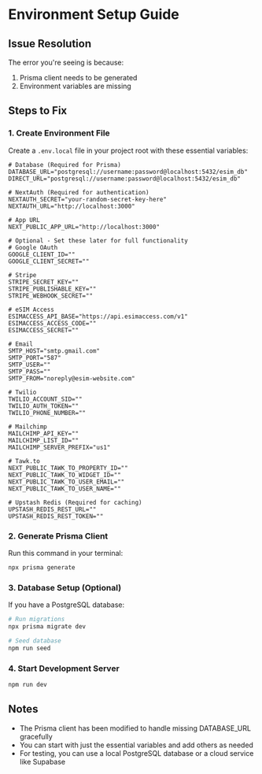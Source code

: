 # Environment Setup Guide

## Issue Resolution

The error you're seeing is because:

1. Prisma client needs to be generated
2. Environment variables are missing

## Steps to Fix

### 1. Create Environment File

Create a `.env.local` file in your project root with these essential variables:

```env
# Database (Required for Prisma)
DATABASE_URL="postgresql://username:password@localhost:5432/esim_db"
DIRECT_URL="postgresql://username:password@localhost:5432/esim_db"

# NextAuth (Required for authentication)
NEXTAUTH_SECRET="your-random-secret-key-here"
NEXTAUTH_URL="http://localhost:3000"

# App URL
NEXT_PUBLIC_APP_URL="http://localhost:3000"

# Optional - Set these later for full functionality
# Google OAuth
GOOGLE_CLIENT_ID=""
GOOGLE_CLIENT_SECRET=""

# Stripe
STRIPE_SECRET_KEY=""
STRIPE_PUBLISHABLE_KEY=""
STRIPE_WEBHOOK_SECRET=""

# eSIM Access
ESIMACCESS_API_BASE="https://api.esimaccess.com/v1"
ESIMACCESS_ACCESS_CODE=""
ESIMACCESS_SECRET=""

# Email
SMTP_HOST="smtp.gmail.com"
SMTP_PORT="587"
SMTP_USER=""
SMTP_PASS=""
SMTP_FROM="noreply@esim-website.com"

# Twilio
TWILIO_ACCOUNT_SID=""
TWILIO_AUTH_TOKEN=""
TWILIO_PHONE_NUMBER=""

# Mailchimp
MAILCHIMP_API_KEY=""
MAILCHIMP_LIST_ID=""
MAILCHIMP_SERVER_PREFIX="us1"

# Tawk.to
NEXT_PUBLIC_TAWK_TO_PROPERTY_ID=""
NEXT_PUBLIC_TAWK_TO_WIDGET_ID=""
NEXT_PUBLIC_TAWK_TO_USER_EMAIL=""
NEXT_PUBLIC_TAWK_TO_USER_NAME=""

# Upstash Redis (Required for caching)
UPSTASH_REDIS_REST_URL=""
UPSTASH_REDIS_REST_TOKEN=""
```

### 2. Generate Prisma Client

Run this command in your terminal:

```bash
npx prisma generate
```

### 3. Database Setup (Optional)

If you have a PostgreSQL database:

```bash
# Run migrations
npx prisma migrate dev

# Seed database
npm run seed
```

### 4. Start Development Server

```bash
npm run dev
```

## Notes

- The Prisma client has been modified to handle missing DATABASE_URL gracefully
- You can start with just the essential variables and add others as needed
- For testing, you can use a local PostgreSQL database or a cloud service like Supabase
